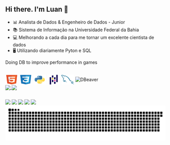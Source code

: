 ## Hi there. I'm Luan 👋

- 📊 Analista de Dados & Engenheiro de Dados - Junior
- 📚 Sistema de Informação na Universidade Federal da Bahia
- 💻 Melhorando a cada dia para me tornar um excelente cientista de dados
- 🖥️ Utilizando diariamente Pyton e SQL

Doing DB to improve performance in games

<div style="display: inline_block"><br>
  
  <img align="center" alt="Rafa-HTML" height="30" width="40" src="https://raw.githubusercontent.com/devicons/devicon/master/icons/html5/html5-original.svg">
  <img align="center" alt="Rafa-CSS" height="30" width="40" src="https://raw.githubusercontent.com/devicons/devicon/master/icons/css3/css3-original.svg">
  <img align="center" alt="Rafa-Python" height="30" width="40" src="https://raw.githubusercontent.com/devicons/devicon/master/icons/python/python-original.svg">
  <img align="center" alt="Pandas" height="30" width="40" src="https://raw.githubusercontent.com/devicons/devicon/master/icons/pandas/pandas-original.svg">
  <img align="center" alt="MySQL" height="30" width="40" src="https://raw.githubusercontent.com/devicons/devicon/master/icons/mysql/mysql-original.svg">
  <img align="center" alt="DBeaver" height="30" width="40" src="https://dbeaver.io/wp-content/uploads/2015/09/beaver-head.png">
</div>
  
<a href="https://github.com/LuanVBrito/github-readme-stats">
  <img height=200 align="center" src="https://github-readme-stats.vercel.app/api?username=LuanVBrito&theme=tokyonight" />
</a>
<a href="https://github.com/LuanVBrito/convoychat">
  <img height=200 align="center" src="https://github-readme-stats.vercel.app/api/top-langs?username=LuanVBrito&layout=compact&langs_count=8&card_width=320&theme=tokyonight" />
</a>

 ##
<div> 
  <a href="https://instagram.com/lu.anbrito" target="_blank"><img src="https://img.shields.io/badge/-Instagram-%23E4405F?style=for-the-badge&logo=instagram&logoColor=white" target="_blank"></a>
 	<a href="https://www.twitch.tv/loanz1" target="_blank"><img src="https://img.shields.io/badge/Twitch-9146FF?style=for-the-badge&logo=twitch&logoColor=white" target="_blank"></a>
  <a href="https://discord.gg/loan7" target="_blank"><img src="https://img.shields.io/badge/Discord-7289DA?style=for-the-badge&logo=discord&logoColor=white" target="_blank"></a> 
  <a href = "mailto:luannbdown@gmail.com"><img src="https://img.shields.io/badge/-Gmail-%23333?style=for-the-badge&logo=gmail&logoColor=white" target="_blank"></a>
  <a href="https://www.linkedin.com/in/luan-brito-61a112202" target="_blank"><img src="https://img.shields.io/badge/-LinkedIn-%230077B5?style=for-the-badge&logo=linkedin&logoColor=white" target="_blank"></a> 
  
</div>

<picture>
  <source media="(prefers-color-scheme: dark)" srcset="https://raw.githubusercontent.com/LuanVBrito/LuanVBrito/output/github-contribution-grid-snake-dark.svg" />
  <source media="(prefers-color-scheme: light)" srcset="https://raw.githubusercontent.com/LuanVBrito/LuanVBrito/output/github-contribution-grid-snake.svg" />
  <img alt="github-snake" src="https://raw.githubusercontent.com/LuanVBrito/LuanVBrito/output/github-contribution-grid-snake.svg" />
</picture>




